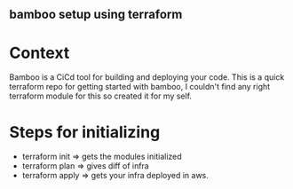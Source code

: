 ## bamboo setup using terraform

# Context
Bamboo is a CiCd tool for building and deploying your code. This is a quick terraform repo for getting started with bamboo, I couldn't find any right terraform module for this so created it for my self.

# Steps for initializing 

* terraform init => gets the modules initialized 
* terraform plan => gives diff of infra
* terraform apply => gets your infra deployed in aws.



